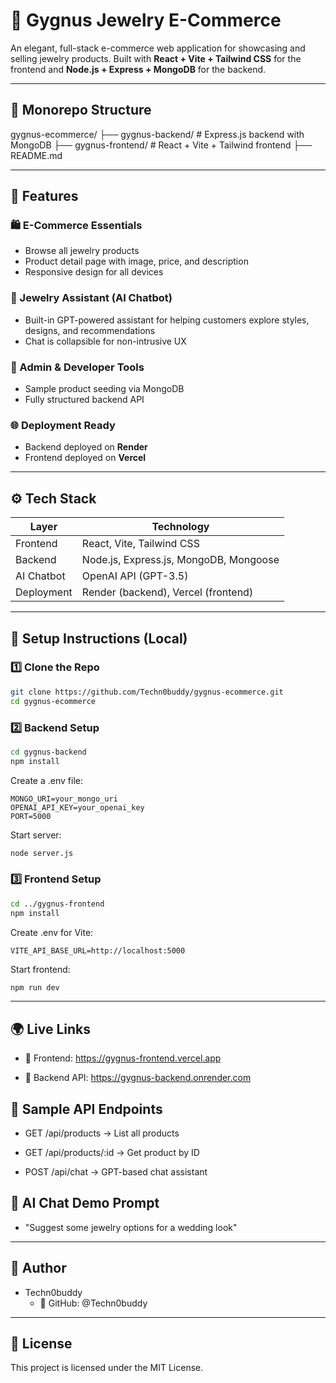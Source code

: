 # 💎 Gygnus Jewelry E-Commerce

An elegant, full-stack e-commerce web application for showcasing and selling jewelry products. Built with **React + Vite + Tailwind CSS** for the frontend and **Node.js + Express + MongoDB** for the backend.

---

## 📁 Monorepo Structure

gygnus-ecommerce/
├── gygnus-backend/ # Express.js backend with MongoDB
├── gygnus-frontend/ # React + Vite + Tailwind frontend
├── README.md

---

## 🚀 Features

### 🛍️ E-Commerce Essentials
- Browse all jewelry products
- Product detail page with image, price, and description
- Responsive design for all devices

### 🤖 Jewelry Assistant (AI Chatbot)
- Built-in GPT-powered assistant for helping customers explore styles, designs, and recommendations
- Chat is collapsible for non-intrusive UX

### 🔧 Admin & Developer Tools
- Sample product seeding via MongoDB
- Fully structured backend API

### 🌐 Deployment Ready
- Backend deployed on **Render**
- Frontend deployed on **Vercel**

---

## ⚙️ Tech Stack

| Layer        | Technology                          |
|--------------|-------------------------------------|
| Frontend     | React, Vite, Tailwind CSS           |
| Backend      | Node.js, Express.js, MongoDB, Mongoose |
| AI Chatbot   | OpenAI API (GPT-3.5)                |
| Deployment   | Render (backend), Vercel (frontend) |

---

## 🔧 Setup Instructions (Local)

### 1️⃣ Clone the Repo
```bash
git clone https://github.com/Techn0buddy/gygnus-ecommerce.git
cd gygnus-ecommerce
```
### 2️⃣ Backend Setup
```bash
cd gygnus-backend
npm install
```

Create a .env file:

```env
MONGO_URI=your_mongo_uri
OPENAI_API_KEY=your_openai_key
PORT=5000
```

Start server:

```bash
node server.js
```

### 3️⃣ Frontend Setup
```bash
cd ../gygnus-frontend
npm install
```

Create .env for Vite:

```env
VITE_API_BASE_URL=http://localhost:5000
```
Start frontend:

```bash
npm run dev
```
---
## 🌍 Live Links
- 🔗 Frontend: https://gygnus-frontend.vercel.app

- 🔗 Backend API: https://gygnus-backend.onrender.com

## 🧪 Sample API Endpoints
- GET /api/products → List all products

- GET /api/products/:id → Get product by ID

- POST /api/chat → GPT-based chat assistant

## 🧠 AI Chat Demo Prompt
- "Suggest some jewelry options for a wedding look"

--- 

## 👤 Author
- Techn0buddy
    - 💼 GitHub: @Techn0buddy
---

## 📄 License
This project is licensed under the MIT License.